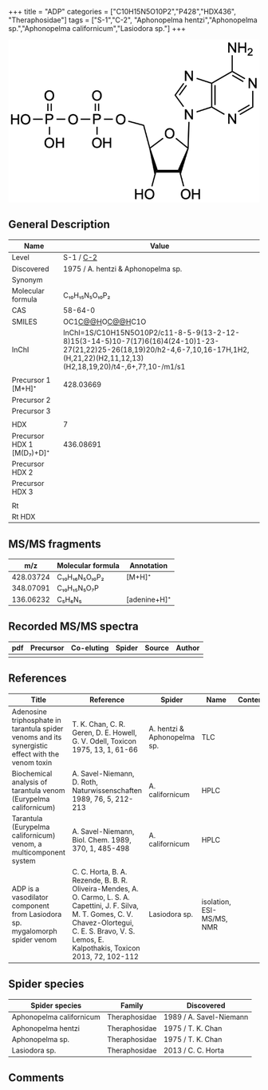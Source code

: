 +++
title = "ADP"
categories = ["C10H15N5O10P2","P428","HDX436",
"Theraphosidae"]
tags = ["S-1","C-2",
"Aphonopelma hentzi","Aphonopelma sp.","Aphonopelma californicum","Lasiodora sp."]
+++

![](/img/ADP.png)

## General Description

| Name                      | Value                                                    |
|---------------------------|----------------------------------------------------------|
| Level                     | S-1 / [C-2](https://doi.org/10.1016/j.toxicon.2013.06.006) |
| Discovered                | 1975 / A. hentzi & Aphonopelma sp.                       |
| Synonym                   |                                                          |
| Molecular formula         | C₁₀H₁₅N₅O₁₀P₂                                            |
| CAS                       | 58-64-0                                                  |
| SMILES | OC1[C@@H](COP(OP(O)(O)=O)(O)=O)O[C@@H](N2C=NC3=C2N=CN=C3N)C1O  |
| InChI  | InChI=1S/C10H15N5O10P2/c11-8-5-9(13-2-12-8)15(3-14-5)10-7(17)6(16)4(24-10)1-23-27(21,22)25-26(18,19)20/h2-4,6-7,10,16-17H,1H2,(H,21,22)(H2,11,12,13)(H2,18,19,20)/t4-,6+,7?,10-/m1/s1  |
|                           |                                                          |
| Precursor 1 [M+H]⁺        | 428.03669                                                |
| Precursor 2               |                                                          |
| Precursor 3               |                                                          |
|                           |                                                          |
| HDX                       | 7                                                        |
| Precursor HDX 1 [M(D₇)+D]⁺ | 436.08691                                                |
| Precursor HDX 2           |                                                          |
| Precursor HDX 3           |                                                          |
|                           |                                                          |
| Rt                        |                                                          |
| Rt HDX                    |                                                          |

## MS/MS fragments

| m/z       | Molecular formula | Annotation   |
|-----------|-------------------|--------------|
| 428.03724 | C₁₀H₁₆N₅O₁₀P₂     | [M+H]⁺       |
| 348.07091 | C₁₀H₁₅N₅O₇P       |              |
| 136.06232 | C₅H₆N₅            | [adenine+H]⁺ |

## Recorded MS/MS spectra

| pdf | Precursor | Co-eluting | Spider | Source | Author |
|-----|-----------|------------|--------|--------|--------|
|     |           |            |        |        |        |

## References

| Title                                                                                             | Reference                                                                                                                                                                                                       | Spider                      | Name                      | Content | Link                                                 |
|---------------------------------------------------------------------------------------------------|-----------------------------------------------------------------------------------------------------------------------------------------------------------------------------------------------------------------|-----------------------------|---------------------------|---------|------------------------------------------------------|
| Adenosine triphosphate in tarantula spider venoms and its synergistic effect with the venom toxin | T. K. Chan, C. R. Geren, D. E. Howell, G. V. Odell, Toxicon 1975, 13, 1, 61-66                                                                                                                                  | A. hentzi & Aphonopelma sp. | TLC                       |         | [Link](https://doi.org/10.1016/0041-0101(75)90159-2)         |
| Biochemical analysis of tarantula venom (Eurypelma californicum)                                  | A. Savel-Niemann, D. Roth, Naturwissenschaften 1989, 76, 5, 212-213                                                                                                                                             | A. californicum             | HPLC                      |         | [Link](https://link.springer.com/article/10.1007/BF00627688) |
| Tarantula (Eurypelma californicum) venom, a multicomponent system                                 | A. Savel-Niemann, Biol. Chem. 1989, 370, 1, 485-498                                                                                                                                                             | A. californicum             | HPLC                      |         | [Link](https://doi.org/10.1515/bchm3.1989.370.1.485)         |
| ADP is a vasodilator component from Lasiodora sp. mygalomorph spider venom                        | C. C. Horta, B. A. Rezende, B. B. R. Oliveira-Mendes, A. O. Carmo, L. S. A. Capettini, J. F. Silva, M. T. Gomes, C. V. Chavez-Olortegui, C. E. S. Bravo, V. S. Lemos, E. Kalpothakis, Toxicon 2013, 72, 102-112 | Lasiodora sp.               | isolation, ESI-MS/MS, NMR |         | [Link](https://doi.org/10.1016/j.toxicon.2013.06.006)        |

## Spider species

| Spider species         | Family        | Discovered           |
|------------------------|---------------|-------------------------|
| Aphonopelma californicum | Theraphosidae | 1989 / A. Savel-Niemann |
| Aphonopelma hentzi     | Theraphosidae | 1975 / T. K. Chan       |
| Aphonopelma sp.        | Theraphosidae | 1975 / T. K. Chan       |
| Lasiodora sp.          | Theraphosidae | 2013 / C. C. Horta      |

## Comments